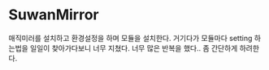 # SuwanMirror
매직미러를 설치하고
환경설정을 하며
모듈을 설치한다.
거기다가 모듈마다 setting 하는법을 일일이 찾아가다보니 너무 지쳤다.
너무 많은 반복을 했다.. 좀 간단하게 하려한다.
